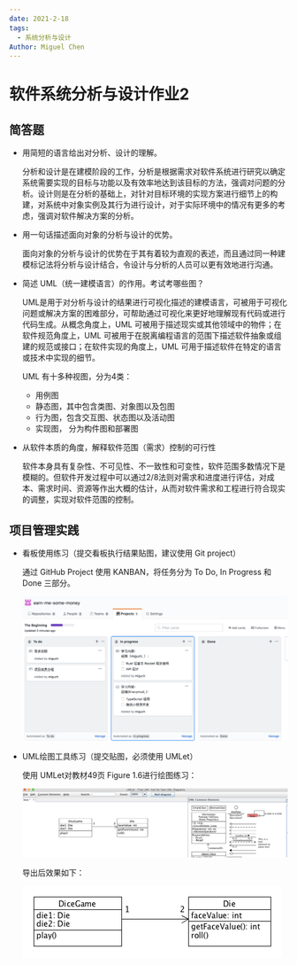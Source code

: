 ```yaml
---
date: 2021-2-18
tags: 
  - 系统分析与设计
Author: Miguel Chen
---
```

# 软件系统分析与设计作业2

## 简答题

- 用简短的语言给出对分析、设计的理解。

  分析和设计是在建模阶段的工作，分析是根据需求对软件系统进行研究以确定系统需要实现的目标与功能以及有效率地达到该目标的方法，强调对问题的分析。设计则是在分析的基础上，对针对目标环境的实现方案进行细节上的构建，对系统中对象实例及其行为进行设计，对于实际环境中的情况有更多的考虑，强调对软件解决方案的分析。

- 用一句话描述面向对象的分析与设计的优势。

  面向对象的分析与设计的优势在于其有着较为直观的表述，而且通过同一种建模标记法将分析与设计结合，令设计与分析的人员可以更有效地进行沟通。

- 简述 UML（统一建模语言）的作用。考试考哪些图？

  UML是用于对分析与设计的结果进行可视化描述的建模语言，可被用于可视化问题或解决方案的困难部分，可帮助通过可视化来更好地理解现有代码或进行代码生成。从概念角度上，UML 可被用于描述现实或其他领域中的物件；在软件规范角度上，UML 可被用于在脱离编程语言的范围下描述软件抽象或组建的规范或接口；在软件实现的角度上，UML 可用于描述软件在特定的语言或技术中实现的细节。

  UML 有十多种视图，分为4类：

  - 用例图
  - 静态图，其中包含类图、对象图以及包图
  - 行为图，包含交互图、状态图以及活动图
  - 实现图， 分为构件图和部署图

- 从软件本质的角度，解释软件范围（需求）控制的可行性

  软件本身具有复杂性、不可见性、不一致性和可变性，软件范围多数情况下是模糊的。但软件开发过程中可以通过2/8法则对需求和进度进行评估，对成本、需求时间、资源等作出大概的估计，从而对软件需求和工程进行符合现实的调整，实现对软件范围的控制。

  

## 项目管理实践

- 看板使用练习（提交看板执行结果贴图，建议使用 Git project）     

  通过 GitHub Project 使用 KANBAN，将任务分为 To Do, In Progress 和 Done 三部分。

  ![](./screenshoot/2-1.png)

- UML绘图工具练习（提交贴图，必须使用 UMLet）     

  使用 UMLet对教材49页 Figure 1.6进行绘图练习：

  ![](./screenshoot/2-2.png)

  导出后效果如下：

  ![](./screenshoot/2-3.png)

  

